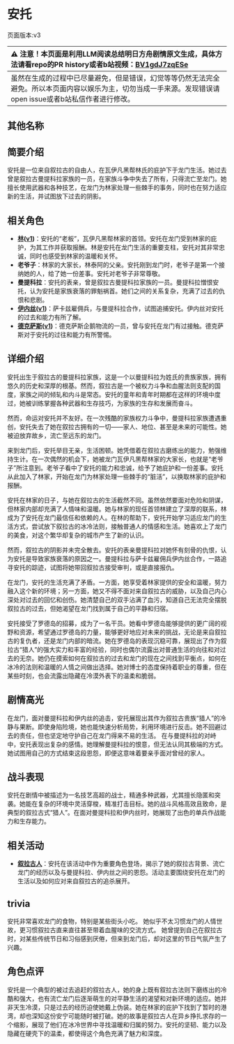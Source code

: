 # 安托
页面版本:v3
 

| :warning: 注意！本页面是利用LLM阅读总结明日方舟剧情原文生成，具体方法请看repo的PR history或者b站视频：[BV1gdJ7zqESe](https://www.bilibili.com/video/BV1gdJ7zqESe/)         |
|:----------------------------|
| 虽然在生成的过程中已尽量避免，但是错误，幻觉等等仍然无法完全避免。所以本页面内容以娱乐为主，切勿当成一手来源。发现错误请open issue或者b站私信作者进行修改。|



## 其他名称

## 简要介绍
安托是一位来自叙拉古的自由人，在瓦伊凡黑帮林氏的庇护下于龙门生活。她过去曾是叙拉古曼提科拉家族的一员，在家族斗争中失去了所有，只得流亡至龙门。她擅长使用武器和各种技艺，在龙门为林家处理一些棘手的事务，同时也在努力适应新的生活，并试图放下过去的阴影。
## 相关角色
-   **[林](char_4080_lin.md)([v1](../chars/char_4080_lin.md))**：安托的“老板”，瓦伊凡黑帮林家的首领。安托在龙门受到林家的庇护，为其工作并获取报酬。林是安托在龙门生活的重要支柱，安托对其非常忠诚，同时也感受到林家的温暖和关怀。
-   **老爷子**：林家的大家长，林泰阿的父亲。安托刚到龙门时，老爷子是第一个接纳她的人，给了她一份差事。安托对老爷子非常尊敬。
-   **曼提科拉**：安托的表亲，曾是叙拉古曼提科拉家族的一员。曼提科拉憎恨安托，认为安托是家族衰落的罪魁祸首。她们之间的关系复杂，充满了过去的仇恨和悲剧。
-   **[伊内丝](char_4087_ines.md)([v1](../chars/char_4087_ines.md))**：萨卡兹雇佣兵，与曼提科拉合作，试图追捕安托。伊内丝对安托的过去和能力有所了解。
-   **[德克萨斯](char_102_texas.md)([v1](../chars/char_102_texas.md))**：德克萨斯企鹅物流的一员，曾与安托在龙门有过接触。德克萨斯对于安托的过往和能力有所警惕。
## 详细介绍
安托出生于叙拉古的曼提科拉家族，这是一个以曼提科拉为姓氏的贵族家族，拥有悠久的历史和深厚的根基。然而，叙拉古是一个被权力斗争和血腥法则支配的国度，家族之间的倾轧和内斗是常态。安托的童年和青年时期都在这样的环境中度过，她被训练掌握各种武器和生存技巧，为家族的生存和发展而奋斗。

然而，命运对安托并不友好。在一次残酷的家族权力斗争中，曼提科拉家族遭遇重创，安托失去了她在叙拉古拥有的一切——家人、地位、甚至是未来的可能性。她被迫放弃故乡，流亡至远东的龙门。

来到龙门后，安托举目无亲，生活困顿。她凭借着在叙拉古磨练出的能力，勉强维持生计。在一次偶然的机会下，她被龙门瓦伊凡黑帮林家的大家长，也就是“老爷子”所注意到。老爷子看中了安托的能力和忠诚，给予了她庇护和一份差事。安托从此加入了林家，开始在龙门为林家处理一些棘手的“脏活”，以换取林家的庇护和报酬。

安托在林家的日子，与她在叙拉古的生活截然不同。虽然依然要面对危险和阴谋，但林家内部却充满了人情味和温暖。她与林家的现任首领林建立了深厚的联系，林成为了安托在龙门最信任和依赖的人。在林的帮助下，安托开始学习适应龙门的生活方式，尝试放下叙拉古的冰冷法则，接触普通人的情感和生活。她喜欢上了龙门的美食，对这个繁华却复杂的城市产生了新的认识。

然而，叙拉古的阴影并未完全散去。安托的表亲曼提科拉对她怀有刻骨的仇恨，认为安托是导致家族衰落的原因之一。曼提科拉与萨卡兹雇佣兵伊内丝合作，一路追寻安托的踪迹，试图将她带回叙拉古接受审判，或是直接报仇。

在龙门，安托的生活充满了矛盾。一方面，她享受着林家提供的安全和温暖，努力融入这个新的环境；另一方面，她又不得不面对来自叙拉古的威胁，以及自己内心深处对过去的回忆和创伤。她清楚自己的双手沾满了血污，知道自己无法完全摆脱叙拉古的过去，但她渴望在龙门找到属于自己的平静和归宿。

安托接受了罗德岛的招募，成为了一名干员。她看中罗德岛能够提供的更广阔的视野和资源，希望通过罗德岛的力量，能够更好地应对未来的挑战，无论是来自叙拉古的复仇者，还是龙门内部的暗流。她在罗德岛的表现沉稳可靠，展现出了作为叙拉古“猎人”的强大实力和丰富的经验，同时也偶尔流露出对普通生活的向往和对过去的无奈。她仍在摸索如何在叙拉古的过去和龙门的现在之间找到平衡点，如何在冰冷的法则和温暖的人情之间做出选择。她对博士的态度保持着职业的尊重，但在某些时刻，也会流露出隐藏在冷漠外表下的温柔和脆弱。
## 剧情高光
在龙门，面对曼提科拉和伊内丝的追击，安托展现出其作为叙拉古贵族“猎人”的冷静与果断。即使身陷险境，她也能快速分析局势，利用环境进行反击。她不回避过去的责任，但也坚定地守护自己在龙门得来不易的生活。
在与曼提科拉的对峙中，安托表现出复杂的感情。她理解曼提科拉的恨意，但无法认同其极端的方式。她试图用自己的方式结束这段恩怨，即便这意味着要亲手面对曾经的家人。
## 战斗表现
安托在剧情中被描述为一名技艺高超的战士，精通多种武器，尤其擅长隐匿和突袭。她能在复杂的环境中灵活穿梭，精准打击目标。她的战斗风格高效且致命，是典型的叙拉古式“猎人”。在面对曼提科拉和伊内丝时，她展现了出色的单兵作战能力和生存能力。
## 相关活动
-   **[叙拉古人](../stories/act21side.md)**：安托在该活动中作为重要角色登场，揭示了她的叙拉古背景、流亡龙门的经历以及与曼提科拉、伊内丝之间的恩怨。活动主要围绕安托在龙门的生活以及如何应对来自叙拉古的追杀展开。
## trivia
安托非常喜欢龙门的食物，特别是某些街头小吃。
她似乎不太习惯龙门的人情世故，更习惯叙拉古直来直往甚至带着血腥味的交流方式。
她曾提到自己在叙拉古时，对某些传统节日和习俗感到厌倦，但来到龙门后，却对这里的节日气氛产生了兴趣。
## 角色点评
安托是一个典型的被过去追赶的叙拉古人，她的身上既有叙拉古法则下磨练出的冷酷和强大，也有流亡龙门后逐渐萌生的对平静生活的渴望和对新环境的适应。她并非天生冷漠，只是过去的经历迫使她戴上伪装。她在林家的庇护下找到了暂时的港湾，却也深知这份安宁可能随时被打破。她的故事是叙拉古人在异乡挣扎求存的一个缩影，展现了他们在冰冷世界中寻找温暖和归属的努力。安托的坚韧、能力以及隐藏在硬壳下的温柔，都使得这个角色充满了魅力和深度。